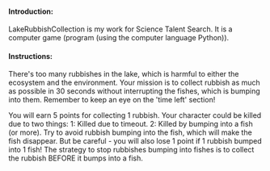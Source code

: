 #### Introduction:
LakeRubbishCollection is my work for Science Talent Search. It is a computer game (program (using 
the computer language Python)).

#### Instructions:
There's too many rubbishes in the lake, which is harmful to either the ecosystem and the environment.
Your mission is to collect rubbish as much as possible in 30 seconds without interrupting the fishes,
which is bumping into them. Remember to keep an eye on the 'time left' section!

You will earn 5 points for collecting 1 rubbish.
Your character could be killed due to two things:
1: Killed due to timeout.
2: Killed by bumping into a fish (or more).
Try to avoid rubbish bumping into the fish, which will make the fish disappear. But be careful - 
you will also lose 1 point if 1 rubbish bumped into 1 fish!
The strategy to stop rubbishes bumping into fishes is to collect the rubbish BEFORE it bumps into 
a fish.
